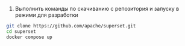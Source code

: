 1. Выполнить команды по скачиванию с репозитория и запуску в режими для разработки
```bash
git clone https://github.com/apache/superset.git
cd superset
docker compose up
```